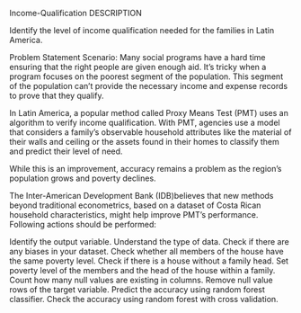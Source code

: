 Income-Qualification
DESCRIPTION

Identify the level of income qualification needed for the families in Latin America.

Problem Statement Scenario: Many social programs have a hard time ensuring that the right people are given enough aid. It’s tricky when a program focuses on the poorest segment of the population. This segment of the population can’t provide the necessary income and expense records to prove that they qualify.

In Latin America, a popular method called Proxy Means Test (PMT) uses an algorithm to verify income qualification. With PMT, agencies use a model that considers a family’s observable household attributes like the material of their walls and ceiling or the assets found in their homes to classify them and predict their level of need.

While this is an improvement, accuracy remains a problem as the region’s population grows and poverty declines.

The Inter-American Development Bank (IDB)believes that new methods beyond traditional econometrics, based on a dataset of Costa Rican household characteristics, might help improve PMT’s performance. Following actions should be performed:

Identify the output variable. Understand the type of data. Check if there are any biases in your dataset. Check whether all members of the house have the same poverty level. Check if there is a house without a family head. Set poverty level of the members and the head of the house within a family. Count how many null values are existing in columns. Remove null value rows of the target variable. Predict the accuracy using random forest classifier. Check the accuracy using random forest with cross validation.
